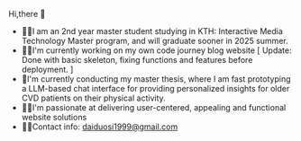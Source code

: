 Hi,there 👋

- 👩‍🏫I am an 2nd year master student studying in KTH: Interactive Media Technology Master program, and will graduate sooner in 2025 summer. 
- 👩‍🎨I'm currently working on my own code journey blog website [ Update: Done with basic skeleton, fixing functions and features before deployment. ]
- 🤖I'm currently conducting my master thesis, where I am fast prototyping a LLM-based chat interface for providing personalized insights for older CVD patients on their physical activity. 
- 👩‍🌾I'm passionate at delivering user-centered, appealing and functional website solutions
- 👩‍💻Contact info: daiduosi1999@gmail.com
